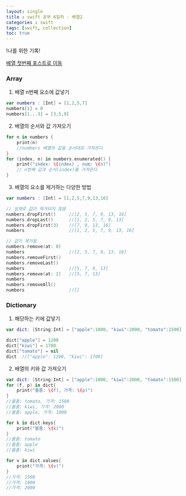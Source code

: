 ```yaml
---
layout: single
title : swift 공부 6일차 - 배열2
categories : swift
tags: [swift, collection]
toc: true
---
```


!나를 위한 기록!

[배열 첫번째 포스트로 이동](/swift/swift4)

### Array

1) 배열 n번째 요소에 값넣기 
```swift
var numbers : [Int] = [1,2,5,7]
numbers[1] = 0
numbers[1...3] = [3,5,9]
```
2) 배열의 순서와 값 가져오기
```swift
for n in numbers {
    print(n)      
    //numbers 배열의 값을 순서대로 가져온다
}  
for (index, n) in numbers.enumerated() {
    print("index: \(index) , num: \(n)")  
    // n번째 값과 순서(index)를 가져온다 
}
```

3) 배열의 요소를 제거하는 다양한 방법
```swift
var numbers : [Int] = [1,2,5,7,9,13,16]

// 실제로 값이 제거되지 않음
numbers.dropFirst()     //[2, 5, 7, 9, 13, 16]
numbers.dropLast()      //[1, 2, 5, 7, 9, 13]
numbers.dropFirst(3)    //[7, 9, 13, 16]
numbers                 //[1, 2, 5, 7, 9, 13, 16]

// 값이 제거됨
numbers.remove(at: 0)
numbers                 //[2, 5, 7, 9, 13, 16]
numbers.removeFirst()
numbers.removeLast()
numbers                 //[5, 7, 9, 13]
numbers.remove(at: 2)   //[5, 7, 13]
numbers
numbers.removeAll()
numbers                 //[]
```

### Dictionary

1) 해당하는 키에 값넣기
```swift
var dict: [String:Int] = ["apple":1000, "kiwi":2000, "tomato":1500]

dict["apple"] = 1200
dict["kiwi"] = 1700
dict["tomato"] = nil
dict  //["apple": 1200, "kiwi": 1700]
```

2) 배열의 키와 값 가져오기
```swift
var dict: [String:Int] = ["apple":1000, "kiwi":2000, "tomato":1500]
for (f, p) in dict{
    print("물품: \(f), 가격: \(p)")
}    
//물품: tomato, 가격: 1500
//물품: kiwi, 가격: 2000
//물품: apple, 가격: 1000

for k in dict.keys{ 
    print("물품: \(k)")
}
//물품: tomato
//물품: apple
//물품: kiwi

for v in dict.values{
    print("가격: \(v)")
}
//가격: 1500
//가격: 1000
//가격: 2000
```

